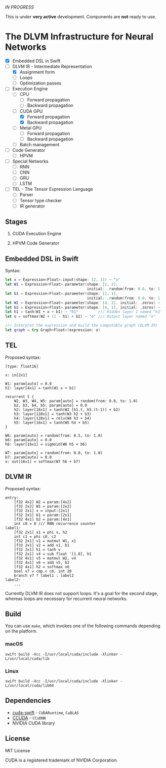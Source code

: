 *IN PROGRESS*

This is under **very active** development. Components are **not** ready to use. 

# The DLVM Infrastructure for Neural Networks

- [x] Embedded DSL in Swift
- [ ] DLVM IR - Intermediate Representation
    - [x] Assignment form
    - [ ] Loops
    - [ ] Optimization passes
- [ ] Execution Engine
    - [ ] CPU
        - [ ] Forward propagation
        - [ ] Backward propagation
    - [ ] CUDA GPU
        - [x] Forward propagation
        - [x] Backward propagation
    - [ ] Metal GPU
        - [ ] Forward propagation
        - [ ] Backward propagation
    - [ ] Batch management
- [ ] Code Generator
    - [ ] HPVM
- [ ] Special Networks
    - [ ] RNN
    - [ ] CNN
    - [ ] GRU
    - [ ] LSTM
- [ ] TEL - The Tensor Expression Language
    - [ ] Parser
    - [ ] Tensor type checker
    - [ ] IR generator

## Stages

1. CUDA Execution Engine

2. HPVM Code Generator

## Embedded DSL in Swift

Syntax:

```swift
let x = Expression<Float>.input(shape: [2, 1]) ~ "x"
let W1 = Expression<Float>.parameter(shape: [2, 2],
                                     initial: .random(from: 0.0, to: 1.0)) ~ "W1"
let b1 = Expression<Float>.parameter(shape: [2, 1], 
                                     initial: .random(from: 0.0, to: 1.0)) ~ "b1"
let W2 = Expression<Float>.parameter(shape: [4, 2], initial: .zeros) ~ "W2"
let b2 = Expression<Float>.parameter(shape: [4, 1], initial: .zeros) ~ "b2"
let h1 = tanh(W1 • x + b1) ~ "h1"         /// Hidden layer 1 named "h1" 
let o = softmax(W2 • (1 - h1) + b2) ~ "o" /// Output layer named "o"

/// Interpret the expression and build the computable graph (DLVM IR)
let graph = try Graph<Float>(expression: o)
``````

## TEL

Proposed syntax:

```
[type: float16]

x: in[2x1]

W1: param[auto] = 0.0
h1: layer[4x1] = tanh(W1 x + b1)

recurrent t {
    W2, W3, W4, W5: param[auto] = random(from: 0.0, to: 1.0)
    b2, b3, b4, b5: param[auto] = 0.0
    h2: layer[16x1] = tanh(W2 [h1.t, h5.(t-1)] + b2)
    h3: layer[128x1] = tanh(W3 h2 + b3)
    h4: layer[128x1] = relu(W4 h3 + b4)
    h5: layer[16x1] = tanh(W5 h4 + b5)
}

W6: param[auto] = random(from: 0.5, to: 1.0)
b6: param[auto] = 0.0
h6: layer[16x1] = sigmoid(W6 h5 + b6)

W7: param[auto] = random(from: 0.0, to: 1.0)
b7: param[auto] = 0.0
o: out[16x1] = softmax(W7 h6 + b7)
``````

## DLVM IR

Proposed syntax:

```
entry:
    [f32 4x2] W2 = param:[4x2]
    [f32 2x2] W1 = param:[2x2]
    [f32 2x1] x = input:[2x1]
    [f32 2x1] b1 = param:[2x1]
    [f32 4x1] b2 = param:[4x1]
    int c0 = 0 /// RNN recurrence counter
label1:
    [f32 2x1] x1 = phi x, h2
    int c1 = phi c0, c2
    [f32 2x1] v1 = matmul W1, x1
    [f32 2x1] v2 = add v1, b1
    [f32 2x1] h1 = tanh v
    [f32 2x1] v4 = sub float '[1.0], h1
    [f32 4x1] v5 = matmul W2, v4
    [f32 4x1] v6 = add v5, b2
    [f32 4x1] h2 = softmax v6
    bool v7 = cmp.< c0, int 20
    branch v7 ? label1 : label2
label2:
    ...
``````

Currently DLVM IR does not support loops. It's a goal for the second stage, 
whereas loops are necessary for recurrent neural networks.

## Build

You can use `make`, which invokes one of the following commands depending on the
platform.

### macOS
```
swift build -Xcc -I/usr/local/cuda/include -Xlinker -L/usr/local/cuda/lib
``````

### Linux
```
swift build -Xcc -I/usr/local/cuda/include -Xlinker -L/usr/local/cuda/lib64
``````

## Dependencies

- [cuda-swift](https://github.com/rxwei/CCUDA) - `CUDARuntime`, `CuBLAS`
- [CCUDA](https://github.com/rxwei/CCUDA) - `CCuDNN`
- NVIDIA CUDA library

## License

MIT License

CUDA is a registered trademark of NVIDIA Corporation.

